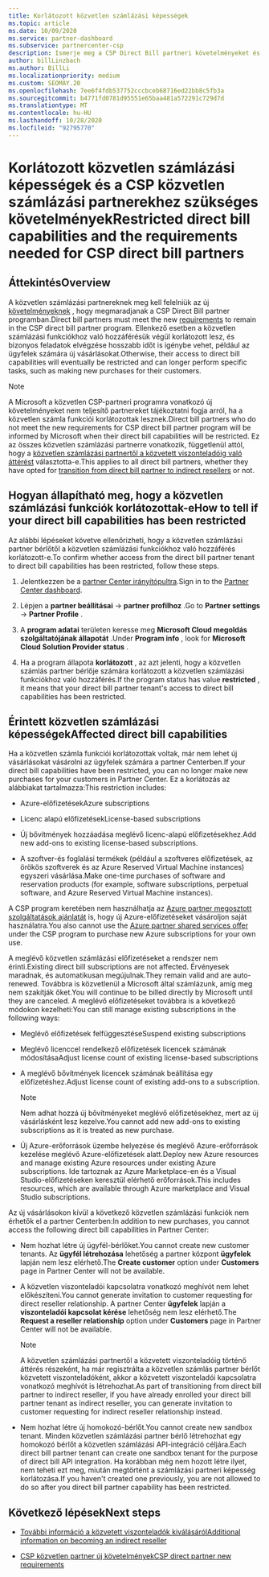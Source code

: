 ```yaml
---
title: Korlátozott közvetlen számlázási képességek
ms.topic: article
ms.date: 10/09/2020
ms.service: partner-dashboard
ms.subservice: partnercenter-csp
description: Ismerje meg a CSP Direct Bill partneri követelményeket és a teendőket a korlátozott lehetőségek elkerüléséhez. Annak megállapítása, hogy a képességei korlátozottak-e.
author: billLinzbach
ms.author: BillLi
ms.localizationpriority: medium
ms.custom: SEOMAY.20
ms.openlocfilehash: 7ee6f4fdb537752cccbceb68716ed22bb8c5fb3a
ms.sourcegitcommit: b4771fd0781d95551e65baa481a572291c729d7d
ms.translationtype: MT
ms.contentlocale: hu-HU
ms.lasthandoff: 10/28/2020
ms.locfileid: "92795770"
---
```

# <a name="restricted-direct-bill-capabilities-and-the-requirements-needed-for-csp-direct-bill-partners"></a><span data-ttu-id="b6f7c-104">Korlátozott közvetlen számlázási képességek és a CSP közvetlen számlázási partnerekhez szükséges követelmények</span><span class="sxs-lookup"><span data-stu-id="b6f7c-104">Restricted direct bill capabilities and the requirements needed for CSP direct bill partners</span></span>  

## <a name="overview"></a><span data-ttu-id="b6f7c-105">Áttekintés</span><span class="sxs-lookup"><span data-stu-id="b6f7c-105">Overview</span></span>

<span data-ttu-id="b6f7c-106">A közvetlen számlázási partnereknek meg kell felelniük az új [követelményeknek](direct-partner-new-requirements.md) , hogy megmaradjanak a CSP Direct Bill partner programban.</span><span class="sxs-lookup"><span data-stu-id="b6f7c-106">Direct bill partners must meet the new [requirements](direct-partner-new-requirements.md) to remain in the CSP direct bill partner program.</span></span> <span data-ttu-id="b6f7c-107">Ellenkező esetben a közvetlen számlázási funkciókhoz való hozzáférésük végül korlátozott lesz, és bizonyos feladatok elvégzése hosszabb időt is igénybe vehet, például az ügyfelek számára új vásárlásokat.</span><span class="sxs-lookup"><span data-stu-id="b6f7c-107">Otherwise, their access to direct bill capabilities will eventually be restricted and can longer perform specific tasks, such as making new purchases for their customers.</span></span>

> [!Note]
> <span data-ttu-id="b6f7c-108">A Microsoft a közvetlen CSP-partneri programra vonatkozó új követelményeket nem teljesítő partnereket tájékoztatni fogja arról, ha a közvetlen számla funkciói korlátozottak lesznek.</span><span class="sxs-lookup"><span data-stu-id="b6f7c-108">Direct bill partners who do not meet the new requirements for CSP direct bill partner program will be informed by Microsoft when their direct bill capabilities will be restricted.</span></span> <span data-ttu-id="b6f7c-109">Ez az összes közvetlen számlázási partnerre vonatkozik, függetlenül attól, hogy a [közvetlen számlázási partnertől a közvetett viszonteladóig való áttérést](transition-direct-to-indirect.md) választotta-e.</span><span class="sxs-lookup"><span data-stu-id="b6f7c-109">This applies to all direct bill partners, whether they have opted for [transition from direct bill partner to indirect resellers](transition-direct-to-indirect.md) or not.</span></span>  

## <a name="how-to-tell-if-your-direct-bill-capabilities-has-been-restricted"></a><span data-ttu-id="b6f7c-110">Hogyan állapítható meg, hogy a közvetlen számlázási funkciók korlátozottak-e</span><span class="sxs-lookup"><span data-stu-id="b6f7c-110">How to tell if your direct bill capabilities has been restricted</span></span>

<span data-ttu-id="b6f7c-111">Az alábbi lépéseket követve ellenőrizheti, hogy a közvetlen számlázási partner bérlőtől a közvetlen számlázási funkciókhoz való hozzáférés korlátozott-e.</span><span class="sxs-lookup"><span data-stu-id="b6f7c-111">To confirm whether access from the direct bill partner tenant to direct bill capabilities has been restricted, follow these steps.</span></span>

1. <span data-ttu-id="b6f7c-112">Jelentkezzen be a [partner Center irányítópultra](https://partner.microsoft.com/dashboard).</span><span class="sxs-lookup"><span data-stu-id="b6f7c-112">Sign in to the [Partner Center dashboard](https://partner.microsoft.com/dashboard).</span></span>

2. <span data-ttu-id="b6f7c-113">Lépjen a **partner beállításai**  ->  **partner profilhoz** .</span><span class="sxs-lookup"><span data-stu-id="b6f7c-113">Go to **Partner settings** -> **Partner Profile** .</span></span>

3. <span data-ttu-id="b6f7c-114">A **program adatai** területen keresse meg **Microsoft Cloud megoldás szolgáltatójának állapotát** .</span><span class="sxs-lookup"><span data-stu-id="b6f7c-114">Under **Program info** , look for **Microsoft Cloud Solution Provider status** .</span></span>

4. <span data-ttu-id="b6f7c-115">Ha a program állapota **korlátozott** , az azt jelenti, hogy a közvetlen számlás partner bérlője számára korlátozott a közvetlen számlázási funkciókhoz való hozzáférés.</span><span class="sxs-lookup"><span data-stu-id="b6f7c-115">If the program status has value **restricted** , it means that your direct bill partner tenant's access to direct bill capabilities has been restricted.</span></span>

## <a name="affected-direct-bill-capabilities"></a><span data-ttu-id="b6f7c-116">Érintett közvetlen számlázási képességek</span><span class="sxs-lookup"><span data-stu-id="b6f7c-116">Affected direct bill capabilities</span></span>

<span data-ttu-id="b6f7c-117">Ha a közvetlen számla funkciói korlátozottak voltak, már nem lehet új vásárlásokat vásárolni az ügyfelek számára a partner Centerben.</span><span class="sxs-lookup"><span data-stu-id="b6f7c-117">If your direct bill capabilities have been restricted, you can no longer make new purchases for your customers in Partner Center.</span></span> <span data-ttu-id="b6f7c-118">Ez a korlátozás az alábbiakat tartalmazza:</span><span class="sxs-lookup"><span data-stu-id="b6f7c-118">This restriction includes:</span></span>

- <span data-ttu-id="b6f7c-119">Azure-előfizetések</span><span class="sxs-lookup"><span data-stu-id="b6f7c-119">Azure subscriptions</span></span>

- <span data-ttu-id="b6f7c-120">Licenc alapú előfizetések</span><span class="sxs-lookup"><span data-stu-id="b6f7c-120">License-based subscriptions</span></span>

- <span data-ttu-id="b6f7c-121">Új bővítmények hozzáadása meglévő licenc-alapú előfizetésekhez.</span><span class="sxs-lookup"><span data-stu-id="b6f7c-121">Add new add-ons to existing license-based subscriptions.</span></span>

- <span data-ttu-id="b6f7c-122">A szoftver-és foglalási termékek (például a szoftveres előfizetések, az örökös szoftverek és az Azure Reserved Virtual Machine instances) egyszeri vásárlása.</span><span class="sxs-lookup"><span data-stu-id="b6f7c-122">Make one-time purchases of software and reservation products (for example, software subscriptions, perpetual software, and Azure Reserved Virtual Machine instances).</span></span>

<span data-ttu-id="b6f7c-123">A CSP program keretében nem használhatja az [Azure partner megosztott szolgáltatások ajánlatát](shared-services.md) is, hogy új Azure-előfizetéseket vásároljon saját használatra.</span><span class="sxs-lookup"><span data-stu-id="b6f7c-123">You also cannot use the [Azure partner shared services offer](shared-services.md) under the CSP program to purchase new Azure subscriptions for your own use.</span></span>

<span data-ttu-id="b6f7c-124">A meglévő közvetlen számlázási előfizetéseket a rendszer nem érinti.</span><span class="sxs-lookup"><span data-stu-id="b6f7c-124">Existing direct bill subscriptions are not affected.</span></span> <span data-ttu-id="b6f7c-125">Érvényesek maradnak, és automatikusan megújulnak.</span><span class="sxs-lookup"><span data-stu-id="b6f7c-125">They remain valid and are auto-renewed.</span></span> <span data-ttu-id="b6f7c-126">Továbbra is közvetlenül a Microsoft által számlázunk, amíg meg nem szakítják őket.</span><span class="sxs-lookup"><span data-stu-id="b6f7c-126">You will continue to be billed directly by Microsoft until they are canceled.</span></span> <span data-ttu-id="b6f7c-127">A meglévő előfizetéseket továbbra is a következő módokon kezelheti:</span><span class="sxs-lookup"><span data-stu-id="b6f7c-127">You can still manage existing subscriptions in the following ways:</span></span>

- <span data-ttu-id="b6f7c-128">Meglévő előfizetések felfüggesztése</span><span class="sxs-lookup"><span data-stu-id="b6f7c-128">Suspend existing subscriptions</span></span>

- <span data-ttu-id="b6f7c-129">Meglévő licenccel rendelkező előfizetések licencek számának módosítása</span><span class="sxs-lookup"><span data-stu-id="b6f7c-129">Adjust license count of existing license-based subscriptions</span></span>

- <span data-ttu-id="b6f7c-130">A meglévő bővítmények licencek számának beállítása egy előfizetéshez.</span><span class="sxs-lookup"><span data-stu-id="b6f7c-130">Adjust license count of existing add-ons to a subscription.</span></span> 
 
    >[!Note] 
    ><span data-ttu-id="b6f7c-131">Nem adhat hozzá új bővítményeket meglévő előfizetésekhez, mert az új vásárlásként lesz kezelve.</span><span class="sxs-lookup"><span data-stu-id="b6f7c-131">You cannot add new add-ons to existing subscriptions as it is treated as new purchase.</span></span>

- <span data-ttu-id="b6f7c-132">Új Azure-erőforrások üzembe helyezése és meglévő Azure-erőforrások kezelése meglévő Azure-előfizetések alatt.</span><span class="sxs-lookup"><span data-stu-id="b6f7c-132">Deploy new Azure resources and manage existing Azure resources under existing Azure subscriptions.</span></span> <span data-ttu-id="b6f7c-133">Ide tartoznak az Azure Marketplace-en és a Visual Studio-előfizetéseken keresztül elérhető erőforrások.</span><span class="sxs-lookup"><span data-stu-id="b6f7c-133">This includes resources, which are available through Azure marketplace and Visual Studio subscriptions.</span></span>

<span data-ttu-id="b6f7c-134">Az új vásárlásokon kívül a következő közvetlen számlázási funkciók nem érhetők el a partner Centerben:</span><span class="sxs-lookup"><span data-stu-id="b6f7c-134">In addition to new purchases, you cannot access the following direct bill capabilities in Partner Center:</span></span>

- <span data-ttu-id="b6f7c-135">Nem hozhat létre új ügyfél-bérlőket.</span><span class="sxs-lookup"><span data-stu-id="b6f7c-135">You cannot create new customer tenants.</span></span> <span data-ttu-id="b6f7c-136">Az **ügyfél létrehozása** lehetőség a partner központ **ügyfelek** lapján nem lesz elérhető.</span><span class="sxs-lookup"><span data-stu-id="b6f7c-136">The **Create customer** option under **Customers** page in Partner Center will not be available.</span></span>

- <span data-ttu-id="b6f7c-137">A közvetlen viszonteladói kapcsolatra vonatkozó meghívót nem lehet előkészíteni.</span><span class="sxs-lookup"><span data-stu-id="b6f7c-137">You cannot generate invitation to customer requesting for direct reseller relationship.</span></span> <span data-ttu-id="b6f7c-138">A partner Center **ügyfelek** lapján a **viszonteladói kapcsolat kérése** lehetőség nem lesz elérhető.</span><span class="sxs-lookup"><span data-stu-id="b6f7c-138">The **Request a reseller relationship** option under **Customers** page in Partner Center will not be available.</span></span>

    >[!NOTE]
    ><span data-ttu-id="b6f7c-139">A közvetlen számlázási partnertől a közvetett viszonteladóig történő áttérés részeként, ha már regisztrálta a közvetlen számlás partner bérlőt közvetett viszonteladóként, akkor a közvetett viszonteladói kapcsolatra vonatkozó meghívót is létrehozhat.</span><span class="sxs-lookup"><span data-stu-id="b6f7c-139">As part of transitioning from direct bill partner to indirect reseller, if you have already enrolled your direct bill partner tenant as indirect reseller, you can generate invitation to customer requesting for indirect reseller relationship instead.</span></span>

- <span data-ttu-id="b6f7c-140">Nem hozhat létre új homokozó-bérlőt.</span><span class="sxs-lookup"><span data-stu-id="b6f7c-140">You cannot create new sandbox tenant.</span></span> <span data-ttu-id="b6f7c-141">Minden közvetlen számlázási partner bérlő létrehozhat egy homokozó bérlőt a közvetlen számlázási API-integráció céljára.</span><span class="sxs-lookup"><span data-stu-id="b6f7c-141">Each direct bill partner tenant can create one sandbox tenant for the purpose of direct bill API integration.</span></span> <span data-ttu-id="b6f7c-142">Ha korábban még nem hozott létre ilyet, nem teheti ezt meg, miután megtörtént a számlázási partneri képesség korlátozása.</span><span class="sxs-lookup"><span data-stu-id="b6f7c-142">If you haven't created one previously, you are not allowed to do so after you direct bill partner capability has been restricted.</span></span>  

## <a name="next-steps"></a><span data-ttu-id="b6f7c-143">Következő lépések</span><span class="sxs-lookup"><span data-stu-id="b6f7c-143">Next steps</span></span>

- [<span data-ttu-id="b6f7c-144">További információ a közvetett viszonteladók kiválásáról</span><span class="sxs-lookup"><span data-stu-id="b6f7c-144">Additional information on becoming an indirect reseller</span></span>](https://assetsprod.microsoft.com/csp-directbill-to-indirect-transition.pdf)

- [<span data-ttu-id="b6f7c-145">CSP közvetlen partner új követelmények</span><span class="sxs-lookup"><span data-stu-id="b6f7c-145">CSP direct partner new requirements</span></span>](direct-partner-new-requirements.md)